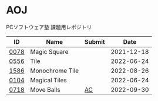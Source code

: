 # AOJ

PCソフトウェア塾 課題用レポジトリ

| ID                                                                     | Name            | Submit                                                                                            | Date       |
| ---------------------------------------------------------------------- | --------------- | ------------------------------------------------------------------------------------------------- | ---------- |
| [0078](https://onlinejudge.u-aizu.ac.jp/challenges/search/titles/0078) | Magic Square    |                                                                                                   | 2021-12-18 |
| [0556](https://onlinejudge.u-aizu.ac.jp/challenges/search/titles/0556) | Tile            |                                                                                                   | 2022-06-24 |
| [1586](https://onlinejudge.u-aizu.ac.jp/challenges/search/titles/1586) | Monochrome Tile |                                                                                                   | 2022-08-26 |
| [0104](https://onlinejudge.u-aizu.ac.jp/challenges/search/titles/0104) | Magical Tiles   |                                                                                                   | 2022-06-24 |
| [0718](https://onlinejudge.u-aizu.ac.jp/challenges/search/titles/0718) | Move Balls      | [AC](https://onlinejudge.u-aizu.ac.jp/status/users/S_Seito/submissions/1/0718/judge/6928419/C%23) | 2022-09-30 |
